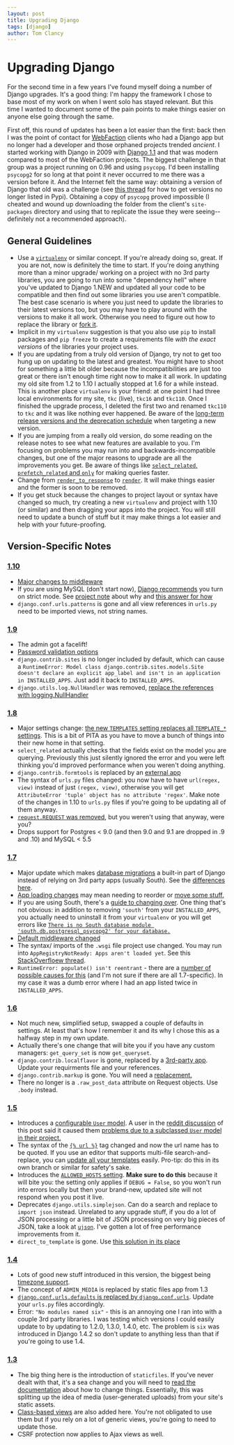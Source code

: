 ```yaml
---
layout: post
title: Upgrading Django
tags: [django]
author: Tom Clancy
---
```


# Upgrading Django

For the second time in a few years I've found myself doing a number of Django upgrades. It's a good thing: I'm happy the framework I chose to base most of my work on when I went solo has stayed relevant. But this time I wanted to document some of the pain points to make things easier on anyone else going through the same.

First off, this round of updates has been a lot easier than the first: back then I was the point of contact for [WebFaction](https://www.webfaction.com/) clients who had a Django app but no longer had a developer and those orphaned projects trended *ancient*. I started working with Django in 2009 with [Django 1.1](https://www.djangoproject.com/weblog/2009/jul/29/1-point-1/) and that was modern compared to most of the WebFaction projects. The biggest challenge in that group was a project running on 0.96 and using `psycopg`. I'd been installing `psycopg2` for so long at that point it never occurred to me there was a version before it. And the Internet felt the same way: obtaining a version of Django that old was a challenge (see [this thread](http://stackoverflow.com/questions/19179881/how-do-i-get-an-older-version-of-django-pip-says-could-not-find-version) for how to get versions no longer listed in Pypi). Obtaining a copy of `psycopg` proved impossible (I cheated and wound up downloading the folder from the client's `site-packages` directory and using that to replicate the issue they were seeing-- definitely not a recommended approach).

## General Guidelines

* Use a [`virtualenv`](http://docs.python-guide.org/en/latest/dev/virtualenvs/) or similar concept. If you're already doing so, great. If you are not, now is definitely the time to start. If you're doing anything more than a minor upgrade/ working on a project with no 3rd party libraries, you are going to run into some "dependency hell" where you've updated to Django 1.NEW and updated all your code to be compatible and then find out some libraries you use aren't compatible. The best case scenario is where you just need to update the libraries to their latest versions too, but you may have to play around with the versions to make it all work. Otherwise you need to figure out how to replace the library or [fork it](https://bitbucket.org/tclancy/django_openid_provider).
* Implicit in my `virtualenv` suggestion is that you also use `pip` to install packages and `pip freeze` to create a requirements file *with the exact versions* of the libraries your project uses. 
* If you are updating from a truly old version of Django, try not to get too hung up on updating to the latest and greatest. You might have to shoot for something a little bit older because the incompatibilities are just too great or there isn't enough time right now to make it all work. In updating my old site from 1.2 to 1.10 I actually stopped at 1.6 for a while instead. This is another place `virtualenv` is your friend: at one point I had three local environments for my site, `tkc` (live), `tkc16` and `tkc110`. Once I finished the upgrade process, I deleted the first two and renamed `tkc110` to `tkc` and it was like nothing ever happened. Be aware of the [long-term release versions and the deprecation schedule](https://www.djangoproject.com/download/#supported-versions) when targeting a new version.
* If you are jumping from a really old version, do some reading on the release notes to see what new features are available to you. I'm focusing on problems you may run into and backwards-incompatible changes, but one of the major reasons to upgrade are all the improvements you get. Be aware of things like [`select_related`, `prefetch_related` and `only`](https://docs.djangoproject.com/en/1.10/ref/models/querysets/#select-related) for making queries faster.
* Change from [`render_to_response`](https://docs.djangoproject.com/en/1.10/topics/http/shortcuts/#render-to-response) to [`render`](https://docs.djangoproject.com/en/1.10/topics/http/shortcuts/#django.shortcuts.render). It will make things easier and the former is soon to be removed.
* If you get stuck because the changes to project layout or syntax have changed so much, try creating a new `virtualenv` and project with 1.10 (or similar) and then dragging your apps into the project. You will still need to update a bunch of stuff but it may make things a lot easier and help with your future-proofing.

## Version-Specific Notes

### [1.10](https://docs.djangoproject.com/en/1.10/releases/1.10/)

* [Major changes to middleware](https://docs.djangoproject.com/en/1.10/releases/1.10/#new-style-middleware)
* If you are using MySQL (don't start now), [Django recommends](https://code.djangoproject.com/ticket/15940) you turn on strict mode. See [project note](https://github.com/django/django/commit/b2aab09fe99b0e6e2e0357a7a794355a631c3039) about why and [this answer for how](http://stackoverflow.com/a/23023015/7376)
* `django.conf.urls.patterns` is gone and all view references in `urls.py` need to be imported views, not string names.

### [1.9](https://docs.djangoproject.com/en/1.10/releases/1.9/)

* The admin got a facelift!
* [Password validation options](https://docs.djangoproject.com/en/1.10/releases/1.9/#password-validation)
* `django.contrib.sites` is no longer included by default, which can cause a `RuntimeError: Model class django.contrib.sites.models.Site doesn't declare an explicit app_label and isn't in an application in INSTALLED_APPS`. Just add it back to `INSTALLED_APPS`.
* `django.utils.log.NullHandler` was removed, [replace the references with logging.NullHandler](http://stackoverflow.com/questions/34348360/cannot-resolve-django-utils-log-nullhandler-in-django-1-9)

### [1.8](https://docs.djangoproject.com/en/1.10/releases/1.8/)

* Major settings change: [the new `TEMPLATES` setting replaces all `TEMPLATE_*` settings](https://docs.djangoproject.com/en/1.10/ref/templates/upgrading/#the-templates-settings). This is a bit of PITA as you have to move a bunch of things into their new home in that setting.
* `select_related` actually checks that the fields exist on the model you are querying. Previously this just silently ignored the error and you were left thinking you'd improved performance when you weren't doing anything.
* `django.contrib.formtools` is replaced by an [external app](https://github.com/django/django-formtools/)
* The syntax of `urls.py` files changed: you now have to have `url(regex, view)` instead of just `(regex, view)`, otherwise you will get `AttributeError 'tuple' object has no attribute 'regex'`. Make note of the changes in 1.10 to `urls.py` files if you're going to be updating all of them anyway.
* [`request.REQUEST` was removed](https://code.djangoproject.com/ticket/18659), but you weren't using that anyway, were you?
* Drops support for Postgres < 9.0 (and then 9.0 and 9.1 are dropped in .9 and .10) and MySQL < 5.5

### [1.7](https://docs.djangoproject.com/en/1.10/releases/1.7/)

* Major update which makes [database migrations](https://docs.djangoproject.com/en/1.10/topics/migrations/) a built-in part of Django instead of relying on 3rd party apps (usually South). See the [differences here](https://realpython.com/blog/python/django-migrations-a-primer/).
* [App loading changes](https://docs.djangoproject.com/en/1.10/releases/1.7/#app-loading-changes) may mean needing to reorder or [move some stuff.](http://stackoverflow.com/questions/34114427/django-upgrading-to-1-9-error-appregistrynotready-apps-arent-loaded-yet)
* If you are using South, there's a [guide to changing over](https://docs.djangoproject.com/en/1.7/topics/migrations/#upgrading-from-south). One thing that's not obvious: in addition to removing `'south'` from your `INSTALLED_APPS`, you actually need to uninstall it from your `virtualenv` or you will get errors like [`There is no South database module 'south.db.postgresql_psycopg2' for your database.`](http://stackoverflow.com/questions/29647602/there-is-no-south-database-module-south-db-postgresql-psycopg2-for-your-databa)
* [Default middleware changed](https://docs.djangoproject.com/en/1.10/releases/1.7/#contrib-middleware-removed-from-default-middleware-classes)
* The syntax/ imports of the `.wsgi` file project use changed. You may run into `AppRegistryNotReady: Apps aren't loaded yet`. See this [StackOverfloew thread](http://stackoverflow.com/questions/26276397/django-1-7-upgrade-error-appregistrynotready-apps-arent-loaded-yet).
* `RuntimeError: populate() isn't reentrant` - there are a [number of possible causes for this](http://stackoverflow.com/questions/27093746/django-stops-working-with-runtimeerror-populate-isnt-reentrant) (and I'm not sure if there are all 1.7-specific). In my case it was a dumb error where I had an app listed twice in `INSTALLED_APPS`.

### [1.6](https://docs.djangoproject.com/en/1.10/releases/1.6/)

* Not much new, simplified setup, swapped a couple of defaults in settings. At least that's how I remember it and its why I chose this as a halfway step in my own update.
* Actually there's one change that will bite you if you have any custom managers: `get_query_set` is now `get_queryset`.
* `django.contrib.localflavor` is gone, replaced by a [3rd-party app](https://django-localflavor.readthedocs.io/en/latest/). Update your requirments file and your references.
* `django.contrib.markup` is gone. You will need a [replacement.](https://github.com/trentm/django-markdown-deux)
* There no longer is a `.raw_post_data` attribute on Request objects. Use `.body` instead.


### [1.5](https://docs.djangoproject.com/en/1.10/releases/1.5/)

* Introduces a [configurable `User` model](https://docs.djangoproject.com/en/1.10/releases/1.5/#configurable-user-model). A user in the [reddit discussion](https://www.reddit.com/r/django/comments/57gu0e/django_version_upgrade_guide/) of this post said it caused them [problems due to a subclassed `User` model in their project.](https://www.reddit.com/r/django/comments/57gu0e/django_version_upgrade_guide/d8t30o3)
* The syntax of the [`{% url %}`](https://docs.djangoproject.com/en/1.10/ref/templates/builtins/#url) tag changed and now the url name has to be quoted. If you use an editor that supports multi-file search-and-replace, you can [update all your templates](http://jpadilla.com/post/47025152553/shifting-to-new-style-url-tag-in-django-15) easily. Pro-tip: do this in its own branch or similar for safety's sake.
* Introduces the [`ALLOWED_HOSTS` setting](https://docs.djangoproject.com/en/1.10/ref/settings/#allowed-hosts). **Make sure to do this** because it will bite you: the setting only applies if `DEBUG = False`, so you won't run into errors locally but then your brand-new, updated site will not respond when you post it live.
* Deprecates `django.utils.simplejson`. Can do a search and replace to `import json` instead. Unrelated to any upgrade stuff, if you do a lot of JSON processing or a little bit of JSON processing on very big pieces of JSON, take a look at [`ujson`](http://artem.krylysov.com/blog/2015/09/29/benchmark-python-json-libraries/). I've gotten a lot of free performance improvements from it.
* `direct_to_template` is gone. Use [this solution in its place](http://stackoverflow.com/questions/15621048/how-can-i-satisfy-an-import-of-direct-to-template)

### [1.4](https://docs.djangoproject.com/en/1.10/releases/1.4/)

* Lots of good new stuff introduced in this version, the biggest being [timezone support](https://docs.djangoproject.com/en/1.10/topics/i18n/timezones/).
* The concept of `ADMIN_MEDIA` is replaced by static files app from 1.3
* [`django.conf.urls.defaults` is replaced by `django.conf.urls`](https://docs.djangoproject.com/en/1.10/releases/1.4/#django-conf-urls-defaults). Update your `urls.py` files accordingly.
* Error: `"No modules named six"` - this is an annoying one I ran into with a couple 3rd party libraries. I was testing which versions I could easily update to by updating to 1.2.0, 1.3.0, 1.4.0, etc. The problem is `six` was introduced in Django 1.4.2 so don't update to anything less than that if you're going to use 1.4.

### [1.3](https://docs.djangoproject.com/en/1.10/releases/1.3/)

* The big thing here is the introduction of `staticfiles`. If you've never dealt with that, it's a sea change and you will need to [read the documentation](https://docs.djangoproject.com/en/1.10/howto/static-files/) about how to change things. Essentially, this was splitting up the idea of media (user-generated uploads) from your site's static assets.
* [Class-based views](https://docs.djangoproject.com/en/1.10/topics/class-based-views/) are also added here. You're not obligated to use them but if you rely on a lot of generic views, you're going to need to update those.
* CSRF protection now applies to Ajax views as well.
